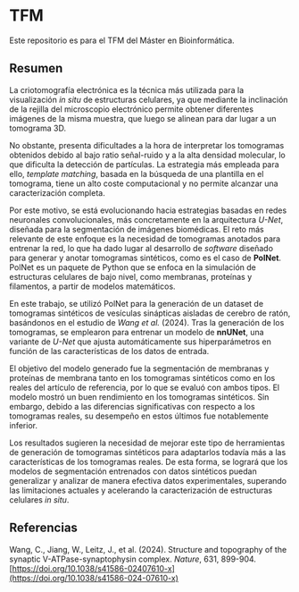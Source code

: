 # TFM
Este repositorio es para el TFM del Máster en Bioinformática.

## Resumen
La criotomografía electrónica es la técnica más utilizada para la visualización *in situ* de estructuras celulares, ya que mediante la inclinación de la rejilla del microscopio electrónico permite obtener diferentes imágenes de la misma muestra, que luego se alinean para dar lugar a un tomograma 3D.

No obstante, presenta dificultades a la hora de interpretar los tomogramas obtenidos debido al bajo ratio señal-ruido y a la alta densidad molecular, lo que dificulta la detección de partículas. La estrategia más empleada para ello, *template matching*, basada en la búsqueda de una plantilla en el tomograma, tiene un alto coste computacional y no permite alcanzar una caracterización completa.

Por este motivo, se está evolucionando hacia estrategias basadas en redes neuronales convolucionales, más concretamente en la arquitectura *U-Net*, diseñada para la segmentación de imágenes biomédicas. El reto más relevante de este enfoque es la necesidad de tomogramas anotados para entrenar la red, lo que ha dado lugar al desarrollo de *software* diseñado para generar y anotar tomogramas sintéticos, como es el caso de **PolNet**. PolNet es un paquete de Python que se enfoca en la simulación de estructuras celulares de bajo nivel, como membranas, proteínas y filamentos, a partir de modelos matemáticos.

En este trabajo, se utilizó PolNet para la generación de un dataset de tomogramas sintéticos de vesículas sinápticas aisladas de cerebro de ratón, basándonos en el estudio de *Wang et al.* (2024). Tras la generación de los tomogramas, se emplearon para entrenar un modelo de **nnUNet**, una variante de *U-Net* que ajusta automáticamente sus hiperparámetros en función de las características de los datos de entrada.

El objetivo del modelo generado fue la segmentación de membranas y proteínas de membrana tanto en los tomogramas sintéticos como en los reales del artículo de referencia, por lo que se evaluó con ambos tipos. El modelo mostró un buen rendimiento en los tomogramas sintéticos. Sin embargo, debido a las diferencias significativas con respecto a los tomogramas reales, su desempeño en estos últimos fue notablemente inferior.

Los resultados sugieren la necesidad de mejorar este tipo de herramientas de generación de tomogramas sintéticos para adaptarlos todavía más a las características de los tomogramas reales. De esta forma, se logrará que los modelos de segmentación entrenados con datos sintéticos puedan generalizar y analizar de manera efectiva datos experimentales, superando las limitaciones actuales y acelerando la caracterización de estructuras celulares *in situ*.

## Referencias
Wang, C., Jiang, W., Leitz, J., et al. (2024). Structure and topography of the synaptic V-ATPase-synaptophysin complex. *Nature*, 631, 899-904. [https://doi.org/10.1038/s41586-02407610-x](https://doi.org/10.1038/s41586-024-07610-x)
